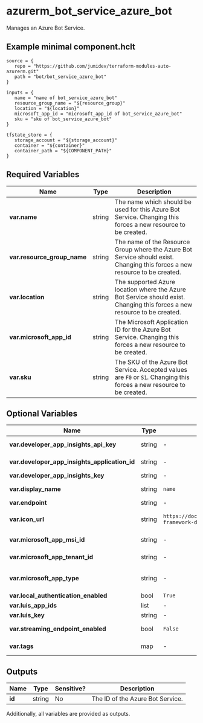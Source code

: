 # azurerm_bot_service_azure_bot

Manages an Azure Bot Service.

## Example minimal component.hclt

```hcl
source = {
   repo = "https://github.com/jumidev/terraform-modules-auto-azurerm.git" 
   path = "bot/bot_service_azure_bot" 
}

inputs = {
   name = "name of bot_service_azure_bot" 
   resource_group_name = "${resource_group}" 
   location = "${location}" 
   microsoft_app_id = "microsoft_app_id of bot_service_azure_bot" 
   sku = "sku of bot_service_azure_bot" 
}

tfstate_store = {
   storage_account = "${storage_account}" 
   container = "${container}" 
   container_path = "${COMPONENT_PATH}" 
}

```

## Required Variables

| Name | Type |  Description |
| ---- | --------- |  ----------- |
| **var.name** | string |  The name which should be used for this Azure Bot Service. Changing this forces a new resource to be created. | 
| **var.resource_group_name** | string |  The name of the Resource Group where the Azure Bot Service should exist. Changing this forces a new resource to be created. | 
| **var.location** | string |  The supported Azure location where the Azure Bot Service should exist. Changing this forces a new resource to be created. | 
| **var.microsoft_app_id** | string |  The Microsoft Application ID for the Azure Bot Service. Changing this forces a new resource to be created. | 
| **var.sku** | string |  The SKU of the Azure Bot Service. Accepted values are `F0` or `S1`. Changing this forces a new resource to be created. | 

## Optional Variables

| Name | Type |  Default  |  possible values |  Description |
| ---- | --------- |  ----------- | ----------- | ----------- |
| **var.developer_app_insights_api_key** | string |  -  |  -  |  The Application Insights API Key to associate with this Azure Bot Service. | 
| **var.developer_app_insights_application_id** | string |  -  |  -  |  The resource ID of the Application Insights instance to associate with this Azure Bot Service. | 
| **var.developer_app_insights_key** | string |  -  |  -  |  The Application Insight Key to associate with this Azure Bot Service. | 
| **var.display_name** | string |  `name`  |  -  |  The name that the Azure Bot Service will be displayed as. This defaults to the value set for `name` if not specified. | 
| **var.endpoint** | string |  -  |  -  |  The Azure Bot Service endpoint. | 
| **var.icon_url** | string |  `https://docs.botframework.com/static/devportal/client/images/bot-framework-default.png`  |  -  |  The Icon Url of the Azure Bot Service. Defaults to `https://docs.botframework.com/static/devportal/client/images/bot-framework-default.png`. | 
| **var.microsoft_app_msi_id** | string |  -  |  -  |  The ID of the Microsoft App Managed Identity for this Azure Bot Service. Changing this forces a new resource to be created. | 
| **var.microsoft_app_tenant_id** | string |  -  |  -  |  The Tenant ID of the Microsoft App for this Azure Bot Service. Changing this forces a new resource to be created. | 
| **var.microsoft_app_type** | string |  -  |  `MultiTenant`, `SingleTenant`, `UserAssignedMSI`  |  The Microsoft App Type for this Azure Bot Service. Possible values are `MultiTenant`, `SingleTenant` and `UserAssignedMSI`. Changing this forces a new resource to be created. | 
| **var.local_authentication_enabled** | bool |  `True`  |  -  |  Is local authentication enabled? Defaults to `true`. | 
| **var.luis_app_ids** | list |  -  |  -  |  A list of LUIS App IDs to associate with this Azure Bot Service. | 
| **var.luis_key** | string |  -  |  -  |  The LUIS key to associate with this Azure Bot Service. | 
| **var.streaming_endpoint_enabled** | bool |  `False`  |  -  |  Is the streaming endpoint enabled for this Azure Bot Service. Defaults to `false`. | 
| **var.tags** | map |  -  |  -  |  A mapping of tags which should be assigned to this Azure Bot Service. | 



## Outputs

| Name | Type | Sensitive? | Description |
| ---- | ---- | --------- | --------- |
| **id** | string | No  | The ID of the Azure Bot Service. | 

Additionally, all variables are provided as outputs.
